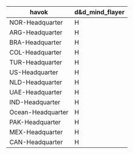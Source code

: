 | havok | d&d_mind_flayer |
| --- | --- |
| NOR-Headquarter | H |
| ARG-Headquarter | H |
| BRA-Headquarter | H |
| COL-Headquarter | H |
| TUR-Headquarter | H |
| US-Headquarter | H |
| NLD-Headquarter | H |
| UAE-Headquarter | H |
| IND-Headquarter | H |
| Ocean-Headquarter | H |
| PAK-Headquarter | H |
| MEX-Headquarter | H |
| CAN-Headquarter | H |
